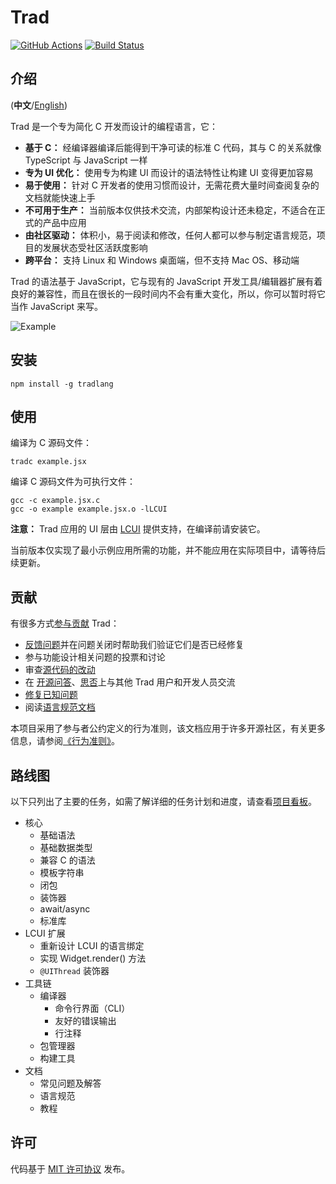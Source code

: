 # Trad

[![GitHub Actions](https://github.com/lc-soft/trad/workflows/Node.js%20CI/badge.svg)](https://github.com/lc-soft/trad/actions)
[![Build Status](https://travis-ci.org/lc-soft/trad.svg?branch=master)](https://travis-ci.org/lc-soft/trad)

## 介绍

(**中文**/[English](README.md))

Trad 是一个专为简化 C 开发而设计的编程语言，它：

- **基于 C：** 经编译器编译后能得到干净可读的标准 C 代码，其与 C 的关系就像 TypeScript 与 JavaScript 一样
- **专为 UI 优化：** 使用专为构建 UI 而设计的语法特性让构建 UI 变得更加容易
- **易于使用：** 针对 C 开发者的使用习惯而设计，无需花费大量时间查阅复杂的文档就能快速上手
- **不可用于生产：** 当前版本仅供技术交流，内部架构设计还未稳定，不适合在正式的产品中应用
- **由社区驱动：** 体积小，易于阅读和修改，任何人都可以参与制定语言规范，项目的发展状态受社区活跃度影响
- **跨平台：** 支持 Linux 和 Windows 桌面端，但不支持 Mac OS、移动端

Trad 的语法基于 JavaScript，它与现有的 JavaScript 开发工具/编辑器扩展有着良好的兼容性，而且在很长的一段时间内不会有重大变化，所以，你可以暂时将它当作 JavaScript 来写。

![Example](images/example.gif)

## 安装

    npm install -g tradlang

## 使用

编译为 C 源码文件：

    tradc example.jsx

编译 C 源码文件为可执行文件：

    gcc -c example.jsx.c
    gcc -o example example.jsx.o -lLCUI

**注意：** Trad 应用的 UI 层由 [LCUI](https://github.com/lc-soft/LCUI) 提供支持，在编译前请安装它。

当前版本仅实现了最小示例应用所需的功能，并不能应用在实际项目中，请等待后续更新。

## 贡献

有很多方式[参与贡献](CONTRIBUTING.zh-cn.md) Trad：

- [反馈问题](https://github.com/lc-soft/trad/issues)并在问题关闭时帮助我们验证它们是否已经修复
- 参与功能设计相关问题的投票和讨论
- 审查[源代码的改动](https://github.com/lc-soft/trad/pulls)
- 在 [开源问答](https://www.oschina.net/question/ask)、[思否](https://segmentfault.com/)上与其他 Trad 用户和开发人员交流
- [修复已知问题](CONTRIBUTING.zh-cn.md)
- 阅读[语言规范文档](docs/README.md)

本项目采用了参与者公约定义的行为准则，该文档应用于许多开源社区，有关更多信息，请参阅[《行为准则》](CODE_OF_CONDUCT.zh-cn.md)。

## 路线图

以下只列出了主要的任务，如需了解详细的任务计划和进度，请查看[项目看板](https://github.com/lc-soft/trad/projects)。

- 核心
  - 基础语法
  - 基础数据类型
  - 兼容 C 的语法
  - 模板字符串
  - 闭包
  - 装饰器
  - await/async
  - 标准库
- LCUI 扩展
  - 重新设计 LCUI 的语言绑定
  - 实现 Widget.render() 方法
  - `@UIThread` 装饰器
- 工具链
  - 编译器
    - 命令行界面（CLI）
    - 友好的错误输出
    - 行注释
  - 包管理器
  - 构建工具
- 文档
  - 常见问题及解答
  - 语言规范
  - 教程

## 许可

代码基于 [MIT 许可协议](LICENSE) 发布。
